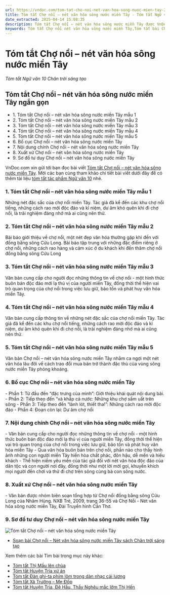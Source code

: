 ```yaml
---
url: https://vndoc.com/tom-tat-cho-noi-net-van-hoa-song-nuoc-mien-tay-277021
title: Tóm tắt Chợ nổi – nét văn hóa sông nước miền Tây - Tóm tắt Ngữ văn 10 Chân trời sáng tạo - VnDoc.com
date_extracted: 2025-04-14 15:08:35
description: Tóm tắt Chợ nổi – nét văn hóa sông nước miền Tây được VnDoc.com sưu tầm và xin gửi tới bạn đọc cùng tham khảo.
keywords: Tóm tắt Chợ nổi nét văn hóa sông nước miền Tây,Tóm tắt bài Chợ nổi nét văn hóa sông nước miền Tây,Tóm tắt Chợ nổi nét văn hóa sông nước miền Tây ngắn gọn,ngữ văn 10 chân trời sáng tạo,tóm tắt ngữ văn 10 chân trời sáng tạo,Chợ nổi nét văn hóa sông nước miền Tây,Chợ nổi nét văn hóa sông nước miền Tây tóm tắt,Tóm tắt văn bản Chợ nổi nét văn hóa sông nước miền Tây,Tóm tắt tác phẩm Chợ nổi nét văn hóa sông nước miền Tây
---
```


# Tóm tắt Chợ nổi – nét văn hóa sông nước miền Tây
 _Tóm tắt Ngữ văn 10 Chân trời sáng tạo_
## Tóm tắt Chợ nổi – nét văn hóa sông nước miền Tây ngắn gọn
  * 1\. Tóm tắt Chợ nổi – nét văn hóa sông nước miền Tây mẫu 1
  * 2\. Tóm tắt Chợ nổi – nét văn hóa sông nước miền Tây mẫu 2
  * 3\. Tóm tắt Chợ nổi – nét văn hóa sông nước miền Tây mẫu 3
  * 4\. Tóm tắt Chợ nổi – nét văn hóa sông nước miền Tây mẫu 4
  * 5\. Tóm tắt Chợ nổi – nét văn hóa sông nước miền Tây mẫu 5
  * 6\. Bố cục Chợ nổi – nét văn hóa sông nước miền Tây
  * 7\. Nội dung chính Chợ nổi – nét văn hóa sông nước miền Tây
  * 8\. Xuất xứ Chợ nổi – nét văn hóa sông nước miền Tây
  * 9\. Sơ đồ tư duy Chợ nổi – nét văn hóa sông nước miền Tây

VnDoc.com xin gửi tới bạn đọc bài viết [Tóm tắt Chợ nổi – nét văn hóa sông nước miền Tây](<https://vndoc.com/tom-tat-cho-noi-net-van-hoa-song-nuoc-mien-tay-277021>). Mời các bạn cùng tham khảo chi tiết bài viết dưới đây để có thêm tài liệu [tóm tắt tác phẩm Ngữ văn 10](<https://vndoc.com/tom-tat-ngu-van-10-ctst>) nhé.
### 1\. Tóm tắt Chợ nổi – nét văn hóa sông nước miền Tây mẫu 1
Những nét đặc sắc của chợ nổi miền Tây. Tác giả đã kể đến các khu chợ nổi tiếng, những cách rao mời độc đáo và kỉ niệm, dư âm khó quên khi đi chợ nổi, là trải nghiệm đáng nhớ mà ai cũng nên thử.
### 2\. Tóm tắt Chợ nổi – nét văn hóa sông nước miền Tây mẫu 2
Bài báo giới thiệu về chợ nổi, một nét đẹp văn hóa thường gặp khi đến với đồng bằng sông Cửu Long. Bài báo tập trung với những đặc điểm riêng ở chợ nổi, những cách rao hàng và cảm xúc ở du khách khi đến thăm chợ nổi đồng bằng sông Cứu Long
### 3\. Tóm tắt Chợ nổi – nét văn hóa sông nước miền Tây mẫu 3
Văn bản cung cấp cho người đọc những thông tin về chợ nổi - một hình thức buôn bán độc đáo mới lạ thú vị của người miền Tây, đồng thời thể hiện vai trò quan trọng của chợ nổi trong việc lưu giữ, bảo tồn và phát huy văn hóa miền Tây.
### 4\. Tóm tắt Chợ nổi – nét văn hóa sông nước miền Tây mẫu 4
Văn bản cung cấp thông tin về những nét đặc sắc của chợ nổi miền Tây. Tác giả đã kể đến các khu chợ nổi tiếng, những cách rao mời độc đáo và kỉ niệm, dư âm khó quên khi đi chợ nổi, là trải nghiệm đáng nhớ mà ai cũng nên thử.
### 5\. Tóm tắt Chợ nổi – nét văn hóa sông nước miền Tây mẫu 5
Văn bản Chợ nổi – nét văn hóa sông nước miền Tây nhằm ca ngợi một nét văn hóa lâu đời về cách trao đổi mua bán trở thành đặc thù của vùng sông nước miền Tây phóng khoáng.
### 6\. Bố cục Chợ nổi – nét văn hóa sông nước miền Tây
\- Phần 1: Từ đầu đến “đặc trưng của mình”: Giới thiệu khái quát nội dung bài.
\- Phần 2: Tiếp theo đến “và khắp cả nước: Những khu chợ sầm uất trên sông
\- Phần 3: Tiếp theo đến “lảnh lót, thiết tha\!”: Những cách rao mời độc đáo
\- Phần 4: Đoạn còn lại: Dư âm chợ nổi
### 7\. Nội dung chính Chợ nổi – nét văn hóa sông nước miền Tây
\- Văn bản cung cấp cho người đọc những thông tin về chợ nổi - một hình thức buôn bán độc đáo mới lạ thú vị của người miền Tây, đồng thời thể hiện vai trò quan trọng của chợ nổi trong việc lưu giữ, bảo tồn và phát huy văn hóa miền Tây
\- Qua văn hóa buôn bán trên chợ nổi, phần nào cho thấy hình ảnh những con người miền Tây hiền hòa chất phác, đôn hậu, dễ mến và hiếu khách
\- Thể hiện niềm yêu mến của tác giả đối với nét văn hóa độc đáo của dân tộc và con người nơi đây, đồng thời như một lời mời gọi, khuyến khích mọi người đến chơi và thử đi chợ trên sông cùng bà con sông nước.
### 8\. Xuất xứ Chợ nổi – nét văn hóa sông nước miền Tây
\- Văn bản được nhóm biên soạn tổng hợp từ Chợ nổi đồng bằng sông Cửu Long của Nhâm Hùng. NXB Trẻ, 2009, trang 36-55 và Chợ Nổi - Nét văn hóa sông nước miền Tây, Đài Truyền hình Cần Thơ.
### 9\. Sơ đồ tư duy Chợ nổi – nét văn hóa sông nước miền Tây
![Tóm tắt Chợ nổi – nét văn hóa sông nước miền Tây](https://i.vdoc.vn/data/image/2022/10/01/tom-tat-cho-noi-net-van-hoa-song-nuoc-mien-tay-1.jpg)
  * [Soạn bài Chợ nổi – Nét văn hóa sông nước miền Tây sách Chân trời sáng tạo](<https://vndoc.com/soan-bai-cho-noi-net-van-hoa-song-nuoc-mien-tay-sach-ctst-268052>)

Xem thêm các bài Tìm bài trong mục này khác:
  * [Tóm tắt Thị Mầu lên chùa](</tom-tat-thi-mau-len-chua-ctst-277026>)
  * [Tóm tắt Huyện Trìa xử án](</tom-tat-huyen-tria-xu-an-277031>)
  * [Tóm tắt Đàn ghi-ta phím lõm trong dàn nhạc cải lương](</tom-tat-dan-ghi-ta-phim-lom-trong-dan-nhac-cai-luong-277035>)
  * [Tóm tắt Xã Trưởng – Mẹ Đốp](</tom-tat-xa-truong-me-dop-277133>)
  * [Tóm tắt Huyện Trìa, Đê Hầu, Thầy Nghêu mắc lỡm Thị Hến](</tom-tat-huyen-tria-de-hau-thay-ngheu-mac-lom-thi-hen-277135>)

